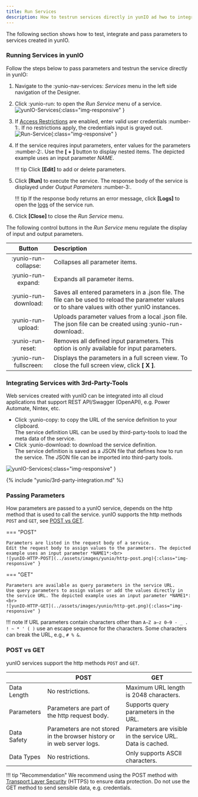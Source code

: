 ```yaml
---
title: Run Services
description: How to testrun services directly in yunIO ad hwo to integrate services in 3rd-party-tool
---
```


The following section shows how to test, integrate and pass parameters to services created in yunIO.


### Running Services in yunIO

Follow the steps below to pass parameters and testrun the service directly in yunIO:

1. Navigate to the  :yunio-nav-services: *Services* menu in the left side navigation of the Designer.
2. Click :yunio-run: to open the *Run Service* menu of a service.<br>
![yunIO-Services](../assets/images/yunio/yunio-run-services1.png){:class="img-responsive" }
2. If [Access Restrictions](./access-restrictions/index.md) are enabled, enter valid user credentials :number-1:. 
If no restrictions apply, the credentials input is grayed out.<br>
![Run-Service](../assets/images/yunio/run-service.png){:class="img-responsive" }
3. If the service requires input parameters, enter values for the parameters :number-2:. Use the **[ + ]** button to display nested items.
The depicted example uses an input parameter *NAME*.

	!!! tip
		Click **[Edit]** to add or delete parameters.
		
4. Click **[Run]** to execute the service. The response body of the service is displayed under *Output Parameters* :number-3:.

	!!! tip
		If the response body returns an error message, click **[Logs]** to open the [logs](logs.md) of the service run.

5. Click **[Close]** to close the *Run Service* menu.

The following control buttons in the *Run Service* menu regulate the display of input and output parameters.
	
| Button | Description |
|:---: | :--- |
| :yunio-run-collapse: | Collapses all parameter items. |
| :yunio-run-expand: | Expands all parameter items. |
| :yunio-run-download: | Saves all entered parameters in a .json file. The file can be used to reload the parameter values or to share values with other yunIO instances. |
| :yunio-run-upload: | Uploads parameter values from a local .json file. The json file can be created using :yunio-run-download:. |
| :yunio-run-reset: | Removes all defined input parameters. This option is only available for input parameters. |
| :yunio-run-fullscreen: | Displays the parameters in a full screen view. To close the full screen view, click **[ X ]**. |
 
### Integrating Services with 3rd-Party-Tools

Web services created with yunIO can be integrated into all cloud applications that support REST API/Swagger (OpenAPI), e.g. Power Automate, Nintex, etc.

- Click :yunio-copy: to copy the URL of the service definition to your clipboard.<br>
The service definition URL can be used by third-party-tools to load the meta data of the service.
- Click :yunio-download: to download the service definition.<br>
The service definition is saved as a JSON file that defines how to run the service. 
The JSON file can be imported into third-party tools.

![yunIO-Services](../assets/images/yunio/yunio-run-services-https.png){:class="img-responsive" }

{% include "yunio/3rd-party-integration.md" %}

### Passing Parameters

How parameters are passed to a yunIO service, depends on the http method that is used to call the service.
yunIO supports the http methods `POST` and `GET`, see [POST vs GET](#post-vs-get).

=== "POST"

	Parameters are listed in the request body of a service.
	Edit the request body to assign values to the parameters. The depicted example uses an input parameter *NAME1*:<br>
	![yunIO-HTTP-POST](../assets/images/yunio/http-post.png){:class="img-responsive" }

=== "GET"

	Parameters are available as query parameters in the service URL. 
	Use query parameters to assign values or add the values directly in the service URL. The depicted example uses an input parameter *NAME1*:<br>
	![yunIO-HTTP-GET](../assets/images/yunio/http-get.png){:class="img-responsive" }

!!! note
    If URL parameters contain characters other than `A–Z a–z 0–9 - _ . ! ~ * ' ( )` use an escape sequence for the characters. 
	Some characters can break the URL, e.g., `# % &`.

### POST vs GET
yunIO services support the http methods `POST` and `GET`.

|  | POST | GET |
|--|-----|------|
| Data Length | No restrictions. | Maximum URL length is 2048 characters. |
| Parameters | Parameters are part of the http request body. | Supports query parameters in the URL. | 
| Data Safety | Parameters are not stored in the browser history or in web server logs. | Parameters are visible in the service URL. Data is cached. | 
| Data Types | No restrictions. | Only supports ASCII characters. |

!!! tip "Recommendation"
	We recommend using the POST method with [Transport Layer Security](./server-settings) (HTTPS) to ensure data protection.
    Do not use the GET method to send sensible data, e.g. credentials.

